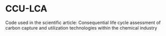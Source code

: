 # CCU-LCA
Code used in the scientific article: Consequential life cycle assessment of carbon capture and utilization technologies within the chemical industry
